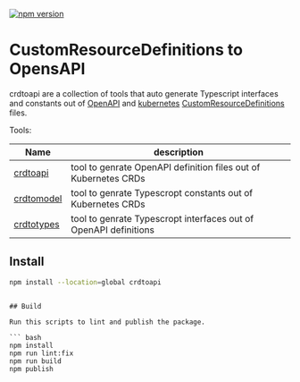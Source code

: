 [![npm version](https://badge.fury.io/js/crdtoapi.svg)](https://badge.fury.io/js/crdtoapi)

# CustomResourceDefinitions to OpensAPI

crdtoapi are a collection of tools that auto generate Typescript interfaces and constants out of [OpenAPI](https://www.openapis.org/)  and [kubernetes](https://kubernetes.io/) [CustomResourceDefinitions](https://kubernetes.io/docs/concepts/extend-kubernetes/api-extension/custom-resources/) files.

Tools:

| Name | description |
|------|-------------|
| [crdtoapi](./README.crdtoapi.md) | tool to genrate OpenAPI definition files out of Kubernetes CRDs |
| [crdtomodel](./README.crdtomodel.md) | tool to genrate Typescropt constants out of Kubernetes CRDs |
| [crdtotypes](./README.crdtotypes.md) | tool to genrate Typescropt interfaces out of OpenAPI definitions |


## Install


``` bash
npm install --location=global crdtoapi
```

```

## Build

Run this scripts to lint and publish the package.

``` bash
npm install
npm run lint:fix
npm run build
npm publish
```
